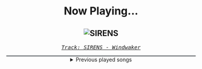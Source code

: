 <div align="center"> 
<h1>Now Playing...</h1>

![SIRENS](https://i.scdn.co/image/ab67616d00001e02b1075b43c78c73edec47e228)
--
_<samp><a href="https://open.spotify.com/track/4JPndG4JDXqXEm6gQRYDby">Track: SIRENS - Windwaker</a></samp>_

<div style="border: 1px #4B5054 solid"></div>
<details>
  <summary>
    Previous played songs
  </summary>
  <table>
    <thead>
      <tr>
        <th>
          Artist
        </th>
        <th>
          Song
        </th>
        <th>
          Link
        </th>
      </tr>
    </thead>
    <tbody>
      <tr><td>Windwaker</td><td>SIRENS</td><td><a href="https://open.spotify.com/track/4JPndG4JDXqXEm6gQRYDby">https://open.spotify.com/track/4JPndG4JDXqXEm6gQRYDby</a></td></tr><tr><td>Thy Art Is Murder</td><td>Blood Throne</td><td><a href="https://open.spotify.com/track/1q2q42WTl2WAzpo2Ja9H7B">https://open.spotify.com/track/1q2q42WTl2WAzpo2Ja9H7B</a></td></tr><tr><td>Savage Hands</td><td>Blue</td><td><a href="https://open.spotify.com/track/2BJ0Mc3zhb4tmcERvbXKTw">https://open.spotify.com/track/2BJ0Mc3zhb4tmcERvbXKTw</a></td></tr><tr><td>Of Virtue</td><td>Cannibals</td><td><a href="https://open.spotify.com/track/7dxE0JYzkHA5ZEb8VvEYgV">https://open.spotify.com/track/7dxE0JYzkHA5ZEb8VvEYgV</a></td></tr><tr><td>UMC</td><td>Barbie Girl (Metal Version)</td><td><a href="https://open.spotify.com/track/2XhUXEMx3TcQBZyTGcWJRu">https://open.spotify.com/track/2XhUXEMx3TcQBZyTGcWJRu</a></td></tr><tr><td>Bülent Ceylan</td><td>Nichts Besonderes - Live</td><td><a href="https://open.spotify.com/track/0fv3iZdANJNcl3itOE5Tj6">https://open.spotify.com/track/0fv3iZdANJNcl3itOE5Tj6</a></td></tr><tr><td>UMC</td><td>Barbie Girl (Metal Version)</td><td><a href="https://open.spotify.com/track/2XhUXEMx3TcQBZyTGcWJRu">https://open.spotify.com/track/2XhUXEMx3TcQBZyTGcWJRu</a></td></tr><tr><td>Bülent Ceylan</td><td>Wenn Metaller traurig sind</td><td><a href="https://open.spotify.com/track/6GlC3HH3v4XYJ89jb8Jk8z">https://open.spotify.com/track/6GlC3HH3v4XYJ89jb8Jk8z</a></td></tr><tr><td>Blue Stahli</td><td>Headshot</td><td><a href="https://open.spotify.com/track/3CwkThOrUu8uyyBtaSEITl">https://open.spotify.com/track/3CwkThOrUu8uyyBtaSEITl</a></td></tr><tr><td>Blue Stahli</td><td>Crimewave</td><td><a href="https://open.spotify.com/track/5kfpeoBEHHmIeVYATl6khw">https://open.spotify.com/track/5kfpeoBEHHmIeVYATl6khw</a></td></tr><tr><td>Blue Stahli</td><td>Prognosis</td><td><a href="https://open.spotify.com/track/2K6idekZrz1H2okt4gJTO8">https://open.spotify.com/track/2K6idekZrz1H2okt4gJTO8</a></td></tr><tr><td>Blue Stahli</td><td>Superhero Showdown</td><td><a href="https://open.spotify.com/track/6ljWbx8cKFBCvJZ5Hdmtwn">https://open.spotify.com/track/6ljWbx8cKFBCvJZ5Hdmtwn</a></td></tr><tr><td>Satellite Empire</td><td>Apocrypha III: Eternal Vespers</td><td><a href="https://open.spotify.com/track/2q7aNnKIg0cYTQ87jeRlcn">https://open.spotify.com/track/2q7aNnKIg0cYTQ87jeRlcn</a></td></tr><tr><td>Blue Stahli</td><td>Let's Go</td><td><a href="https://open.spotify.com/track/0QhjD4xJHsc94wAifhDh3l">https://open.spotify.com/track/0QhjD4xJHsc94wAifhDh3l</a></td></tr><tr><td>Blue Stahli</td><td>DILLIGAF</td><td><a href="https://open.spotify.com/track/20T4FFlYeXjdzf7CvRwfEN">https://open.spotify.com/track/20T4FFlYeXjdzf7CvRwfEN</a></td></tr><tr><td>Blue Stahli</td><td>Devoured by Design</td><td><a href="https://open.spotify.com/track/7s2f6EpQXDjiVjhFgIvStc">https://open.spotify.com/track/7s2f6EpQXDjiVjhFgIvStc</a></td></tr><tr><td>Blue Stahli</td><td>Something in the Woods</td><td><a href="https://open.spotify.com/track/3WS28xHh2AKQMv66O2XaIC">https://open.spotify.com/track/3WS28xHh2AKQMv66O2XaIC</a></td></tr><tr><td>Blue Stahli</td><td>Lakes of Flame</td><td><a href="https://open.spotify.com/track/0PAR95bj6egxPtdzMkgFEU">https://open.spotify.com/track/0PAR95bj6egxPtdzMkgFEU</a></td></tr><tr><td>Blue Stahli</td><td>Not Over Til We Say So</td><td><a href="https://open.spotify.com/track/4GWjjctYOXTUs5lyCZvbNt">https://open.spotify.com/track/4GWjjctYOXTUs5lyCZvbNt</a></td></tr><tr><td>Blue Stahli</td><td>Ho'oponopono</td><td><a href="https://open.spotify.com/track/1YTzdpvs56fdXJK8ZFVnSs">https://open.spotify.com/track/1YTzdpvs56fdXJK8ZFVnSs</a></td></tr>
    </tbody>
  </table>
</details>

</div>

